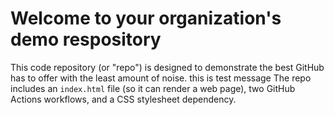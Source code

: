 # Welcome to your organization's demo respository
This code repository (or "repo") is designed to demonstrate the best GitHub has to offer with the least amount of noise.
this is test message
The repo includes an `index.html` file (so it can render a web page), two GitHub Actions workflows, and a CSS stylesheet dependency.
